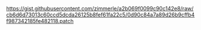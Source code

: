 https://gist.githubusercontent.com/zimmerle/a2b069f0099c90c142e8/raw/cb6d6d73013c60ccd5dcda26125b8fef61fa22c5/0d90c84a7a89d26b9cffb4f987342185fe482118.patch